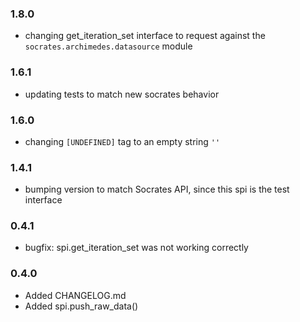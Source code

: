 ### 1.8.0

* changing get_iteration_set interface to request against the `socrates.archimedes.datasource` module

### 1.6.1

* updating tests to match new socrates behavior

### 1.6.0

* changing `[UNDEFINED]` tag to an empty string `''`

### 1.4.1

* bumping version to match Socrates API, since this spi is the test interface

### 0.4.1

* bugfix: spi.get_iteration_set was not working correctly

### 0.4.0

* Added CHANGELOG.md
* Added spi.push_raw_data()